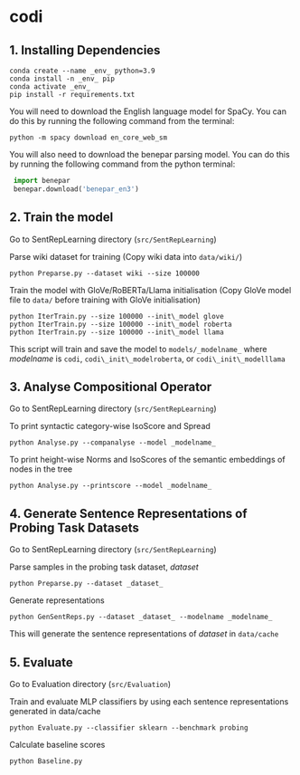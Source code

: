 # codi

## 1. Installing Dependencies
```
conda create --name _env_ python=3.9
conda install -n _env_ pip
conda activate _env_
pip install -r requirements.txt
```
You will need to download the English language model for SpaCy. You can do this by running the following command from the terminal:

`python -m spacy download en_core_web_sm`

You will also need to download the benepar parsing model. You can do this by running the following command from the python terminal:


```python
 import benepar
 benepar.download('benepar_en3')
```

## 2. Train the model

Go to SentRepLearning directory (`src/SentRepLearning`) 

Parse wiki dataset for training (Copy wiki data into `data/wiki/`)

```
python Preparse.py --dataset wiki --size 100000
```

Train the model with GloVe/RoBERTa/Llama initialisation (Copy GloVe model file to `data/` before training with GloVe initialisation)

```
python IterTrain.py --size 100000 --init\_model glove
python IterTrain.py --size 100000 --init\_model roberta
python IterTrain.py --size 100000 --init\_model llama
```

This script will train and save the model to `models/_modelname_` where _modelname_ is `codi`, `codi\_init\_modelroberta`, or `codi\_init\_modelllama` 

## 3. Analyse Compositional Operator

Go to SentRepLearning directory (`src/SentRepLearning`) 

To print syntactic category-wise IsoScore and Spread 
```
python Analyse.py --companalyse --model _modelname_
```

To print height-wise Norms and IsoScores of the semantic embeddings of nodes in the tree
```
python Analyse.py --printscore --model _modelname_
```

## 4. Generate Sentence Representations of Probing Task Datasets

Go to SentRepLearning directory (`src/SentRepLearning`) 

Parse samples in the probing task dataset, _dataset_
```
python Preparse.py --dataset _dataset_
```

Generate representations
```
python GenSentReps.py --dataset _dataset_ --modelname _modelname_ 
```
This will generate the sentence representations of _dataset_ in `data/cache`


## 5. Evaluate

Go to Evaluation directory (`src/Evaluation`)

Train and evaluate MLP classifiers by using each sentence representations generated in data/cache
```
python Evaluate.py --classifier sklearn --benchmark probing
```

Calculate baseline scores
```
python Baseline.py
```
 
